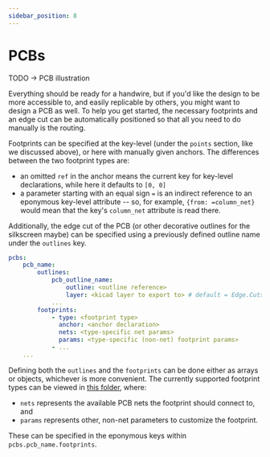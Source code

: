 ```yaml
---
sidebar_position: 8
---
```


# PCBs

TODO -> PCB illustration

Everything should be ready for a handwire, but if you'd like the design to be more accessible to, and easily replicable by others, you might want to design a PCB as well.
To help you get started, the necessary footprints and an edge cut can be automatically positioned so that all you need to do manually is the routing.

Footprints can be specified at the key-level (under the `points` section, like we discussed above), or here with manually given anchors.
The differences between the two footprint types are:

- an omitted `ref` in the anchor means the current key for key-level declarations, while here it defaults to `[0, 0]`
- a parameter starting with an equal sign `=` is an indirect reference to an eponymous key-level attribute -- so, for example, `{from: =column_net}` would mean that the key's `column_net` attribute is read there.

Additionally, the edge cut of the PCB (or other decorative outlines for the silkscreen maybe) can be specified using a previously defined outline name under the `outlines` key.

```yaml
pcbs:
    pcb_name:
        outlines:
            pcb_outline_name:
                outline: <outline reference>
                layer: <kicad layer to export to> # default = Edge.Cuts
            ...
        footprints:
            - type: <footprint type>
              anchor: <anchor declaration>
              nets: <type-specific net params>
              params: <type-specific (non-net) footprint params>
            - ...
    ...
```

Defining both the `outlines` and the `footprints` can be done either as arrays or objects, whichever is more convenient.
The currently supported footprint types can be viewed in [this folder](https://github.com/mrzealot/ergogen/tree/master/src/footprints), where:

- `nets` represents the available PCB nets the footprint should connect to, and
- `params` represents other, non-net parameters to customize the footprint.

These can be specified in the eponymous keys within `pcbs.pcb_name.footprints`.
